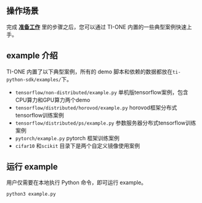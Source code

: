 ## 操作场景
完成 **[准备工作](准备工作.md)** 里的步骤之后，您可以通过 TI-ONE 内置的一些典型案例快速上手。

## example 介绍
TI-ONE 内置了以下典型案例，所有的 demo 脚本和依赖的数据都放在`ti-python-sdk/examples/`下。
- `tensorflow/non-distributed/example.py`
单机版tensorflow案例，包含CPU算力和GPU算力两个demo
- `tensorflow/distributed/horovod/example.py`
horovod框架分布式tensorflow训练案例
- `tensorflow/distributed/ps/example.py`
参数服务器分布式tensorflow训练案例
- `pytorch/example.py`
pytorch 框架训练案例
- `cifar10` 和`scikit` 目录下是两个自定义镜像使用案例

## 运行 example
用户仅需要在本地执行 Python 命令，即可运行 example。
```python
python3 example.py
```
